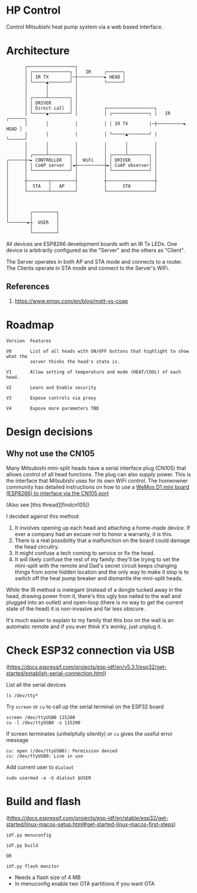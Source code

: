 # HP Control

Control Mitsubishi heat pump system via a web based interface.

# Architecture

```
       ┌──────────────────┐                                                
       │ ┌──────────────┐ │   IR     ┌──────┐                              
       │ │ IR TX        │─┼──────────► HEAD │                              
       │ └─────▲────────┘ │          └──────┘                              
       │       │          │                                                
       │       │          │                                                
       │ ┌─────┴────────┐ │                                                
       │ │ DRIVER       │ │                                                
       │ │ Direct call  │ │          ┌──────────────────┐                  
       │ └─────▲────────┘ │          │ ┌──────────────┐ │   IR     ┌──────┐
       │       │          │          │ │ IR TX        │─┼──────────► HEAD │
       │       │          │          │ └─────▲────────┘ │          └──────┘
       │       │          │          │       │          │                  
       │       │          │          │       │          │                  
       │ ┌─────┴────────┐ │          │ ┌─────┴────────┐ │                  
┌──────┼─► CONTROLLER   │ │  WiFi    │ │ DRIVER       │ │                  
│      │ │ CoAP server  │◄┼──────────┼►│ CoAP observer│ │                  
│      │ └──────────────┘ │          │ └──────────────┘ │                  
│      │                  │          │                  │                  
│      ┼────────┬─────────┤          ┼──────────────────┼                  
│      │  STA   │   AP    │          │      STA         │                  
│      └────────┴─────────┘          └──────────────────┘                  
│                                                                          
│                                                                          
│                                                                          
│        ┌─────────┐                                                       
│        │         │                                                       
└───────►┼  USER   │                                                       
         │         │                                                       
         └─────────┘                                                       
```

All devices are ESP8266 development boards with an IR Tx LEDs. One device is 
arbitrarily configured as the "Server" and the others as "Client". 

The Server operates in both AP and STA mode and connects to a router. The 
Clients operate in STA mode and connect to the Server's WiFi.


## References

1. https://www.emqx.com/en/blog/mqtt-vs-coap



# Roadmap

```
Version  Features

V0       List of all heads with ON/OFF buttons that highlight to show what the
         server thinks the head's state is.

V1       Allow setting of temperature and mode (HEAT/COOL) of each head.

V2       Learn and Enable security

V3       Expose controls via proxy

V4       Expose more parameters TBD
 ```


# Design decisions

## Why not use the CN105

Many Mitsubishi mini-split heads have a serial interface plug (CN105) that 
allows control of all head functions. The plug can also supply power. This is 
the interface that Mitsubishi uses for its own WiFi control. The homeowner 
community has detailed instructions on how to use a [WeMos D1 mini board 
(ESP8266) to interface via the CN105 port][D1minicontrol] 

[D1minicontrol]: https://github.com/SwiCago/HeatPump/issues/13#issuecomment-457897457 

(Also see [this thread][findcn105])

[findcn1105]: https://www.geekzone.co.nz/forums.asp?forumid=73&topicid=303958


I decided against this method:

1. It involves opening up each head and attaching a home-made device. If ever a 
   company had an excuse not to honor a warranty, it is this.
1. There is a real possibility that a malfunction on the board could damage the 
   head circuitry.
1. It might confuse a tech coming to service or fix the head.
1. It will likely confuse the rest of my family: they'll be trying to set the 
   mini-split with the remote and Dad's secret circuit keeps changing things 
from some hidden location and the only way to make it stop is to switch off the 
heat pump breaker and dismantle the mini-split heads. 

While the IR method is inelegant (instead of a dongle tucked away in the head, 
drawing power from it, there's this ugly box nailed to the wall and plugged into 
an outlet) and open-loop (there is no way to get the current state of the head) 
it is non-invasive and far less obscure.

It's much easier to explain to my family that this box on the wall is an 
automatic remote and if you ever think it's wonky, just unplug it.

# Check ESP32 connection via USB

(https://docs.espressif.com/projects/esp-idf/en/v5.3.1/esp32/get-started/establish-serial-connection.html)

List all the serial devices
```
ls /dev/tty*
```

Try `screen` or `cu` to call up the serial terminal on the ESP32 board

```
screen /dev/ttyUSB0 115200
cu -l /dev/ttyUSB0 -s 115200
```

If screen terminates (unhelpfully silently) or `cu` gives the useful error 
message
```
cu: open (/dev/ttyUSB0): Permission denied
cu: /dev/ttyUSB0: Line in use
```

Add current user to `dialout`

```
sudo usermod -a -G dialout $USER
```


# Build and flash

(https://docs.espressif.com/projects/esp-idf/en/stable/esp32/get-started/linux-macos-setup.html#get-started-linux-macos-first-steps)

```
idf.py menuconfig

idf.py build 

OR

idf.py flash monitor
```

- Needs a flash size of 4 MB
- In menuconfig enable two OTA partitions if you want OTA







